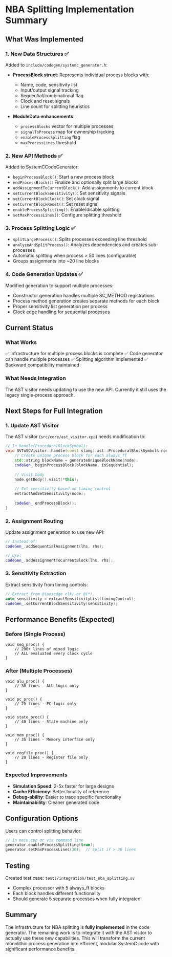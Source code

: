 # NBA Splitting Implementation Summary

## What Was Implemented

### 1. New Data Structures ✅
Added to `include/codegen/systemc_generator.h`:
- **ProcessBlock struct**: Represents individual process blocks with:
  - Name, code, sensitivity list
  - Input/output signal tracking
  - Sequential/combinational flag
  - Clock and reset signals
  - Line count for splitting heuristics

- **ModuleData enhancements**:
  - `processBlocks` vector for multiple processes
  - `signalToProcess` map for ownership tracking
  - `enableProcessSplitting` flag
  - `maxProcessLines` threshold

### 2. New API Methods ✅
Added to SystemCCodeGenerator:
- `beginProcessBlock()`: Start a new process block
- `endProcessBlock()`: Finalize and optionally split large blocks
- `addAssignmentToCurrentBlock()`: Add assignments to current block
- `setCurrentBlockSensitivity()`: Set sensitivity signals
- `setCurrentBlockClock()`: Set clock signal
- `setCurrentBlockReset()`: Set reset signal
- `enableProcessSplitting()`: Enable/disable splitting
- `setMaxProcessLines()`: Configure splitting threshold

### 3. Process Splitting Logic ✅
- `splitLargeProcess()`: Splits processes exceeding line threshold
- `analyzeAndSplitProcess()`: Analyzes dependencies and creates sub-processes
- Automatic splitting when process > 50 lines (configurable)
- Groups assignments into ~20 line blocks

### 4. Code Generation Updates ✅
Modified generation to support multiple processes:
- Constructor generation handles multiple SC_METHOD registrations
- Process method generation creates separate methods for each block
- Proper sensitivity list generation per process
- Clock edge handling for sequential processes

## Current Status

### What Works
✅ Infrastructure for multiple process blocks is complete
✅ Code generator can handle multiple processes
✅ Splitting algorithm implemented
✅ Backward compatibility maintained

### What Needs Integration
The AST visitor needs updating to use the new API. Currently it still uses the legacy single-process approach.

## Next Steps for Full Integration

### 1. Update AST Visitor
The AST visitor (`src/core/ast_visitor.cpp`) needs modification to:
```cpp
// In handle(ProceduralBlockSymbol):
void SVToSCVisitor::handle(const slang::ast::ProceduralBlockSymbol& node) {
    // Create unique process block for each always_ff
    std::string blockName = generateUniqueBlockName(node);
    codeGen_.beginProcessBlock(blockName, isSequential);
    
    // Visit body
    node.getBody().visit(*this);
    
    // Set sensitivity based on timing control
    extractAndSetSensitivity(node);
    
    codeGen_.endProcessBlock();
}
```

### 2. Assignment Routing
Update assignment generation to use new API:
```cpp
// Instead of:
codeGen_.addSequentialAssignment(lhs, rhs);

// Use:
codeGen_.addAssignmentToCurrentBlock(lhs, rhs);
```

### 3. Sensitivity Extraction
Extract sensitivity from timing controls:
```cpp
// Extract from @(posedge clk) or @(*)
auto sensitivity = extractSensitivityList(timingControl);
codeGen_.setCurrentBlockSensitivity(sensitivity);
```

## Performance Benefits (Expected)

### Before (Single Process)
```systemc
void seq_proc() {
    // 200+ lines of mixed logic
    // ALL evaluated every clock cycle
}
```

### After (Multiple Processes)
```systemc
void alu_proc() {
    // 30 lines - ALU logic only
}

void pc_proc() {
    // 25 lines - PC logic only
}

void state_proc() {
    // 40 lines - State machine only
}

void mem_proc() {
    // 35 lines - Memory interface only
}

void regfile_proc() {
    // 20 lines - Register file only
}
```

### Expected Improvements
- **Simulation Speed**: 2-5x faster for large designs
- **Cache Efficiency**: Better locality of reference
- **Debug-ability**: Easier to trace specific functionality
- **Maintainability**: Cleaner generated code

## Configuration Options

Users can control splitting behavior:
```cpp
// In main.cpp or via command line
generator.enableProcessSplitting(true);
generator.setMaxProcessLines(30);  // Split if > 30 lines
```

## Testing

Created test case: `tests/integration/test_nba_splitting.sv`
- Complex processor with 5 always_ff blocks
- Each block handles different functionality
- Should generate 5 separate processes when fully integrated

## Summary

The infrastructure for NBA splitting is **fully implemented** in the code generator. The remaining work is to integrate it with the AST visitor to actually use these new capabilities. This will transform the current monolithic process generation into efficient, modular SystemC code with significant performance benefits.
